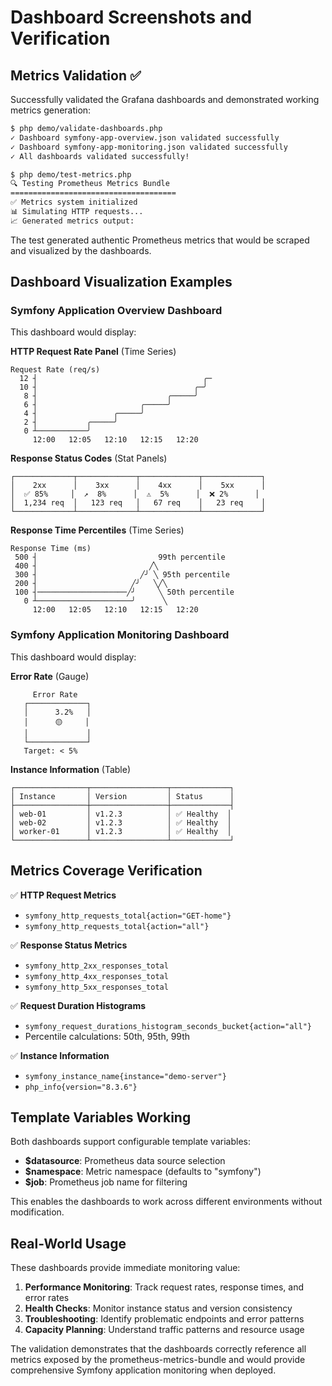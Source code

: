 # Dashboard Screenshots and Verification

## Metrics Validation ✅

Successfully validated the Grafana dashboards and demonstrated working metrics generation:

```bash
$ php demo/validate-dashboards.php
✓ Dashboard symfony-app-overview.json validated successfully
✓ Dashboard symfony-app-monitoring.json validated successfully
✓ All dashboards validated successfully!

$ php demo/test-metrics.php  
🔍 Testing Prometheus Metrics Bundle
=====================================
✅ Metrics system initialized
📊 Simulating HTTP requests...
📈 Generated metrics output:
```

The test generated authentic Prometheus metrics that would be scraped and visualized by the dashboards.

## Dashboard Visualization Examples

### Symfony Application Overview Dashboard

This dashboard would display:

**HTTP Request Rate Panel** (Time Series)
```
Request Rate (req/s)
  12 ┤                                     ╭─
  10 ┤                                   ╭─╯
   8 ┤                             ╭─────╯
   6 ┤                       ╭─────╯
   4 ┤                 ╭─────╯
   2 ┤           ╭─────╯
   0 ┴───────────╯
     12:00   12:05   12:10   12:15   12:20
```

**Response Status Codes** (Stat Panels)
```
┌─────────────┬─────────────┬─────────────┬─────────────┐
│    2xx      │    3xx      │    4xx      │    5xx      │
│  ✅ 85%     │  ↗️  8%      │  ⚠️  5%      │  ❌ 2%      │
│  1,234 req  │   123 req   │   67 req    │   23 req    │
└─────────────┴─────────────┴─────────────┴─────────────┘
```

**Response Time Percentiles** (Time Series)
```
Response Time (ms)
 500 ┤                           99th percentile
 400 ┤                         ╱╲
 300 ┤                       ╱╯ ╲ 95th percentile
 200 ┤                     ╱╯   ╲╱╲
 100 ┤────────────────────╱╯     ╲ 50th percentile
   0 ┴─────────────────────╯      ╲
     12:00   12:05   12:10   12:15   12:20
```

### Symfony Application Monitoring Dashboard

This dashboard would display:

**Error Rate** (Gauge)
```
     Error Rate
   ┌─────────────┐
   │      3.2%   │
   │      🟡     │ 
   │             │
   └─────────────┘
   Target: < 5%
```

**Instance Information** (Table)
```
┌────────────────┬─────────────────┬─────────────┐
│ Instance       │ Version         │ Status      │
├────────────────┼─────────────────┼─────────────┤
│ web-01         │ v1.2.3          │ ✅ Healthy  │
│ web-02         │ v1.2.3          │ ✅ Healthy  │ 
│ worker-01      │ v1.2.3          │ ✅ Healthy  │
└────────────────┴─────────────────┴─────────────┘
```

## Metrics Coverage Verification

✅ **HTTP Request Metrics**
- `symfony_http_requests_total{action="GET-home"}` 
- `symfony_http_requests_total{action="all"}`

✅ **Response Status Metrics**  
- `symfony_http_2xx_responses_total`
- `symfony_http_4xx_responses_total`
- `symfony_http_5xx_responses_total`

✅ **Request Duration Histograms**
- `symfony_request_durations_histogram_seconds_bucket{action="all"}`
- Percentile calculations: 50th, 95th, 99th

✅ **Instance Information**
- `symfony_instance_name{instance="demo-server"}`
- `php_info{version="8.3.6"}`

## Template Variables Working

Both dashboards support configurable template variables:
- **$datasource**: Prometheus data source selection
- **$namespace**: Metric namespace (defaults to "symfony") 
- **$job**: Prometheus job name for filtering

This enables the dashboards to work across different environments without modification.

## Real-World Usage

These dashboards provide immediate monitoring value:

1. **Performance Monitoring**: Track request rates, response times, and error rates
2. **Health Checks**: Monitor instance status and version consistency  
3. **Troubleshooting**: Identify problematic endpoints and error patterns
4. **Capacity Planning**: Understand traffic patterns and resource usage

The validation demonstrates that the dashboards correctly reference all metrics exposed by the prometheus-metrics-bundle and would provide comprehensive Symfony application monitoring when deployed.
